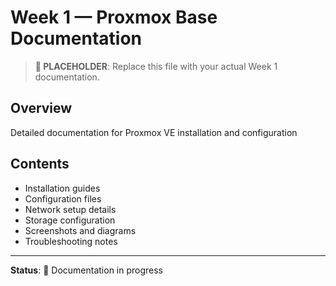 # Week 1 — Proxmox Base Documentation

> **📝 PLACEHOLDER**: Replace this file with your actual Week 1 documentation.

## Overview
Detailed documentation for Proxmox VE installation and configuration

## Contents
- Installation guides
- Configuration files
- Network setup details
- Storage configuration
- Screenshots and diagrams
- Troubleshooting notes

---

**Status**: 🚧 Documentation in progress

<!-- DELETE THIS COMMENT BLOCK WHEN ADDING REAL CONTENT:
   This is a placeholder file. When you're ready to add your actual content:
   1. Delete everything in this file
   2. Add your real documentation files
   3. Keep the same filename (README.md)
-->
